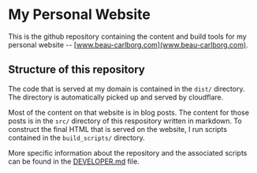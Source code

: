 # My Personal Website
This is the github repository containing the content and build tools for my personal website -- [www.beau-carlborg.com](www.beau-carlborg.com).

## Structure of this repository
The code that is served at my domain is contained in the `dist/` directory. The directory is automatically picked up and served by cloudflare.

Most of the content on that website is in blog posts. The content for those posts is in the `src/` directory of this
respository written in markdown. To construct the final HTML that is served on the website, I run scripts contained in the `build_scripts/` directory.

More specific information about the repository and the associated scripts can be found in the [DEVELOPER.md](DEVELOPER.md) file.
